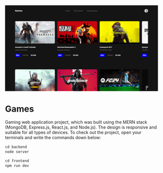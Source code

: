 ![Games](./games.png)

# Games

Gaming web application project, which was built using the MERN stack (MongoDB, Express.js, React.js, and Node.js). The design is responsive and suitable for all types of devices. To check out the project, open your terminals and write the commands down below:

```console
cd backend
node server
```

```console
cd frontend
npm run dev
```